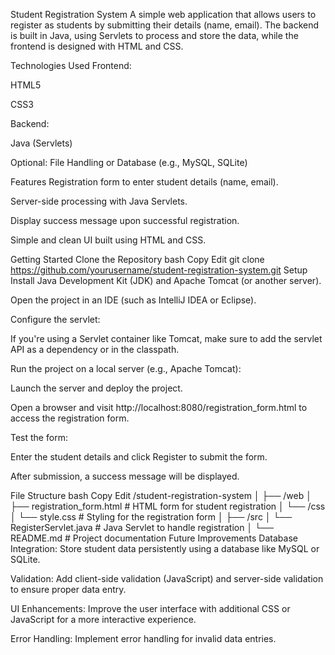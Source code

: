 Student Registration System
A simple web application that allows users to register as students by submitting their details (name, email). The backend is built in Java, using Servlets to process and store the data, while the frontend is designed with HTML and CSS.

Technologies Used
Frontend:

HTML5

CSS3

Backend:

Java (Servlets)

Optional: File Handling or Database (e.g., MySQL, SQLite)

Features
Registration form to enter student details (name, email).

Server-side processing with Java Servlets.

Display success message upon successful registration.

Simple and clean UI built using HTML and CSS.

Getting Started
Clone the Repository
bash
Copy
Edit
git clone https://github.com/yourusername/student-registration-system.git
Setup
Install Java Development Kit (JDK) and Apache Tomcat (or another server).

Open the project in an IDE (such as IntelliJ IDEA or Eclipse).

Configure the servlet:

If you're using a Servlet container like Tomcat, make sure to add the servlet API as a dependency or in the classpath.

Run the project on a local server (e.g., Apache Tomcat):

Launch the server and deploy the project.

Open a browser and visit http://localhost:8080/registration_form.html to access the registration form.

Test the form:

Enter the student details and click Register to submit the form.

After submission, a success message will be displayed.

File Structure
bash
Copy
Edit
/student-registration-system
│
├── /web
│   ├── registration_form.html    # HTML form for student registration
│   └── /css
│       └── style.css             # Styling for the registration form
│
├── /src
│   └── RegisterServlet.java      # Java Servlet to handle registration
│
└── README.md                    # Project documentation
Future Improvements
Database Integration: Store student data persistently using a database like MySQL or SQLite.

Validation: Add client-side validation (JavaScript) and server-side validation to ensure proper data entry.

UI Enhancements: Improve the user interface with additional CSS or JavaScript for a more interactive experience.

Error Handling: Implement error handling for invalid data entries.

